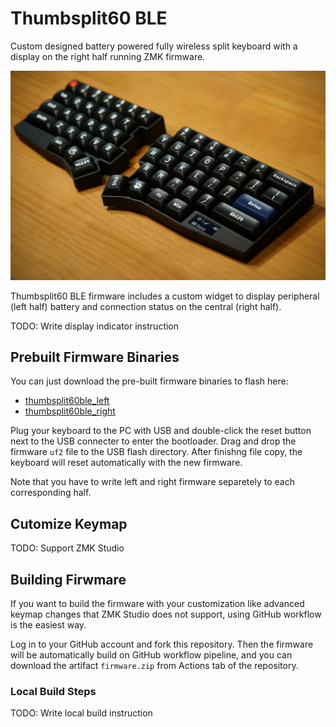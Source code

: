 # Thumbsplit60 BLE

Custom designed battery powered fully wireless split keyboard with a display on the right half running ZMK firmware.

![thumbsplit60ble](doc/thumbsplit60ble.jpg)

Thumbsplit60 BLE firmware includes a custom widget to display peripheral (left half) battery and connection status on the central (right half).

TODO: Write display indicator instruction

## Prebuilt Firmware Binaries

You can just download the pre-built firmware binaries to flash here:
- [thumbsplit60ble_left](bin/thumbsplit60ble_left-zmk.uf2)
- [thumbsplit60ble_right](bin/nice_view-thumbsplit60ble_right-zmk.uf2)

Plug your keyboard to the PC with USB and double-click the reset button next to the USB connecter to enter the bootloader. Drag and drop the firmware `uf2` file to the USB flash directory. After finishng file copy, the keyboard will reset automatically with the new firmware.

Note that you have to write left and right firmware separetely to each corresponding half.

## Cutomize Keymap

TODO: Support ZMK Studio

## Building Firwmare

If you want to build the firmware with your customization like advanced keymap changes that ZMK Studio does not support, using GitHub workflow is the easiest way.

Log in to your GitHub account and fork this repository. Then the firmware will be automatically build on GitHub workflow pipeline, and you can download the artifact `firmware.zip` from Actions tab of the repository.

### Local Build Steps

TODO: Write local build instruction